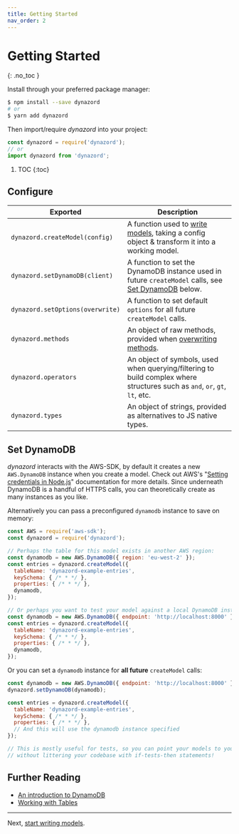 ```yaml
---
title: Getting Started
nav_order: 2
---
```


# Getting Started
{: .no_toc }

Install through your preferred package manager:

```sh
$ npm install --save dynazord
# or
$ yarn add dynazord
```

Then import/require _dynazord_ into your project:

```js
const dynazord = require('dynazord');
// or
import dynazord from 'dynazord';
```

1. TOC
{:toc}

## Configure

| Exported | Description |
| ---- | ---- |
| `dynazord.createModel(config)` | A function used to [write models](./Writing-Models.md), taking a config object & transform it into a working model. |
| `dynazord.setDynamoDB(client)` | A function to set the DynamoDB instance used in future `createModel` calls, see [Set DynamoDB](#set-dynamodb) below. |
| `dynazord.setOptions(overwrite)` | A function to set default `options` for all future `createModel` calls. |
| `dynazord.methods` | An object of raw methods, provided when [overwriting methods](#overwriting-methods). |
| `dynazord.operators` | An object of symbols, used when querying/filtering to build complex where structures such as `and`, `or`, `gt`, `lt`, etc. |
| `dynazord.types` | An object of strings, provided as alternatives to JS native types. |

## Set DynamoDB

_dynazord_ interacts with the AWS-SDK, by default it creates a new `AWS.DynamoDB` instance when you create a model. Check out AWS's "[Setting credentials in Node.js](https://docs.aws.amazon.com/sdk-for-javascript/v2/developer-guide/setting-credentials-node.html)" documentation for more details. Since underneath DynamoDB is a handful of HTTPS calls, you can theoretically create as many instances as you like.

Alternatively you can pass a preconfigured `dynamodb` instance to save on memory:

```js
const AWS = require('aws-sdk');
const dynazord = require('dynazord');

// Perhaps the table for this model exists in another AWS region:
const dynamodb = new AWS.DynamoDB({ region: 'eu-west-2' });
const entries = dynazord.createModel({
  tableName: 'dynazord-example-entries',
  keySchema: { /* * */ },
  properties: { /* * */ },
  dynamodb,
});

// Or perhaps you want to test your model against a local DynamoDB instance (such as dynamodb-local or localstack):
const dynamodb = new AWS.DynamoDB({ endpoint: 'http://localhost:8000' });
const entries = dynazord.createModel({
  tableName: 'dynazord-example-entries',
  keySchema: { /* * */ },
  properties: { /* * */ },
  dynamodb,
});
```

Or you can set a `dynamodb` instance for **all future** `createModel` calls:

```js
const dynamodb = new AWS.DynamoDB({ endpoint: 'http://localhost:8000' });
dynazord.setDynamoDB(dynamodb);

const entries = dynazord.createModel({
  tableName: 'dynazord-example-entries',
  keySchema: { /* * */ },
  properties: { /* * */ },
  // And this will use the dynamodb instance specified
});

// This is mostly useful for tests, so you can point your models to your local DynamoDB instance
// without littering your codebase with if-tests-then statements!
```

## Further Reading

- [An introduction to DynamoDB](https://gist.github.com/jlafon/d8f91086e3d00c4bff3b)
- [Working with Tables](https://docs.aws.amazon.com/amazondynamodb/latest/developerguide/WorkingWithTables.Basics.html)

---

Next, [start writing models](./Writing-Models).

